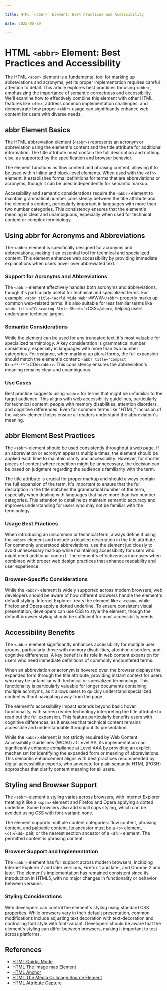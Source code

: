 ```yaml
---

title: HTML `<abbr>` Element: Best Practices and Accessibility

date: 2025-05-29

---
```



# HTML `<abbr>` Element: Best Practices and Accessibility

The HTML `<abbr>` element is a fundamental tool for marking up abbreviations and acronyms, yet its proper implementation requires careful attention to detail. This article explores best practices for using `<abbr>`, emphasizing the importance of semantic correctness and accessibility. We'll examine how to effectively combine this element with other HTML features like `<dfn>`, address common implementation challenges, and demonstrate how proper `<abbr>` usage can significantly enhance web content for users with diverse needs.


## abbr Element Basics

The HTML abbreviation element (`<abbr>`) represents an acronym or abbreviation using the element's content and the title attribute for additional information. The title attribute must contain the full description and nothing else, as supported by the specification and browser behavior.

The element functions as flow content and phrasing content, allowing it to be used within inline and block-level elements. When used with the `<dfn>` element, it establishes formal definitions for terms that are abbreviations or acronyms, though it can be used independently for semantic markup.

Accessibility and semantic considerations require the `<abbr>` element to maintain grammatical number consistency between the title attribute and the element's content, particularly important in languages with more than two number categories. This consistency ensures that the element's meaning is clear and unambiguous, especially when used for technical content or complex terminology.


## Using abbr for Acronyms and Abbreviations

The `<abbr>` element is specifically designed for acronyms and abbreviations, making it an essential tool for technical and specialized content. This element enhances web accessibility by providing immediate explanations when users hover over abbreviated text.


### Support for Acronyms and Abbreviations

The `<abbr>` element effectively handles both acronyms and abbreviations, though it's particularly useful for technical and specialized terms. For example, `<abbr title="World Wide Web">`WWW`</abbr>` properly marks up common web-related terms. It's also suitable for less familiar terms like `<abbr title="Cascading Style Sheets">`CSS`</abbr>`, helping users understand technical jargon.


### Semantic Considerations

While the element can be used for any truncated text, it's most valuable for specialized terminology. A key consideration is grammatical number consistency, especially in languages with more than two number categories. For instance, when marking up plural forms, the full expansion should match the element's content: `<abbr title="Compact Disc**s**">`CDs`</abbr>`. This consistency ensures the abbreviation's meaning remains clear and unambiguous.


### Use Cases

Best practice suggests using `<abbr>` for terms that might be unfamiliar to the target audience. This aligns with web accessibility guidelines, particularly for technical content, people with memory disabilities, attention disorders, and cognitive differences. Even for common terms like "HTML," inclusion of the `<abbr>` element helps ensure all readers understand the abbreviation's meaning.


## abbr Element Best Practices

The `<abbr>` element should be used consistently throughout a web page. If an abbreviation or acronym appears multiple times, the element should be applied each time to maintain clarity and accessibility. However, for shorter pieces of content where repetition might be unnecessary, the decision can be based on judgment regarding the audience's familiarity with the term.

The title attribute is crucial for proper markup and should always contain the full expansion of the term. It's important to ensure that the full description in the title matches the grammatical number of the term, especially when dealing with languages that have more than two number categories. This attention to detail helps maintain semantic accuracy and improves understanding for users who may not be familiar with the terminology.


### Usage Best Practices

When introducing an uncommon or technical term, always define it using the `<abbr>` element and include a detailed description in the title attribute. For commonly understood abbreviations, use the element judiciously to avoid unnecessary markup while maintaining accessibility for users who might need additional context. The element's effectiveness increases when combined with proper web design practices that enhance readability and user experience.


### Browser-Specific Considerations

While the `<abbr>` element is widely supported across modern browsers, web developers should be aware of how different browsers handle the element's default styling. Internet Explorer treats the element like a `<span>`, while Firefox and Opera apply a dotted underline. To ensure consistent visual presentation, developers can use CSS to style the element, though the default browser styling should be sufficient for most accessibility needs.


## Accessibility Benefits

The `<abbr>` element significantly enhances accessibility for multiple user groups, particularly those with memory disabilities, attention disorders, and cognitive differences. A key benefit is its role in web content expansion for users who need immediate definitions of commonly encountered terms.

When an abbreviation or acronym is hovered over, the browser displays the expanded form through the title attribute, providing instant context for users who may be unfamiliar with technical or specialized terminology. This functionality is particularly valuable for longer documents containing multiple acronyms, as it allows users to quickly understand specialized content without navigating away from the page.

The element's accessibility impact extends beyond basic hover functionality, with screen reader technology interpreting the title attribute to read out the full expansion. This feature particularly benefits users with cognitive differences, as it ensures that technical content remains accessible and understandable throughout its presentation.

While the `<abbr>` element is not strictly required by Web Content Accessibility Guidelines (WCAG) at Level AA, its implementation can significantly enhance compliance at Level AAA by providing an explicit mechanism for identifying the expanded form or meaning of abbreviations. This semantic enhancement aligns with best practices recommended by digital accessibility experts, who advocate for plain semantic HTML (POSH) approaches that clarify content meaning for all users.


## Styling and Browser Support

The `<abbr>` element's styling varies across browsers, with Internet Explorer treating it like a `<span>` element and Firefox and Opera applying a dotted underline. Some browsers also add small caps styling, which can be avoided using CSS with font-variant: none.

The element supports multiple content categories: flow content, phrasing content, and palpable content. Its ancestor must be a `<p>` element, `<dt>`/`<dd>` pair, or the nearest section ancestor of a `<dfn>` element. The permitted content is phrasing content.


### Browser Support and Implementation

The `<abbr>` element has full support across modern browsers, including Internet Explorer 7 and later versions, Firefox 1 and later, and Chrome 2 and later. The element's implementation has remained consistent since its introduction in HTML5, with no major changes in functionality or behavior between versions.


### Styling Considerations

Web developers can control the element's styling using standard CSS properties. While browsers vary in their default presentation, common modifications include adjusting text decoration with text-decoration and controlling font style with font-variant. Developers should be aware that the element's styling can differ between browsers, making it important to test across platforms.

## References

- [HTML Quirks Mode](https://github.com/serpuniversity/learn/blob/main/html/HTML%20Quirks%20Mode.md)
- [HTML The Image map Element](https://github.com/serpuniversity/learn/blob/main/html/HTML%20The%20Image%20map%20Element.md)
- [HTML Anchor](https://github.com/serpuniversity/learn/blob/main/html/HTML%20Anchor.md)
- [HTML The Media Or Image Source Element](https://github.com/serpuniversity/learn/blob/main/html/HTML%20The%20Media%20Or%20Image%20Source%20Element.md)
- [HTML Attribute Capture](https://github.com/serpuniversity/learn/blob/main/html/HTML%20Attribute%20Capture.md)
